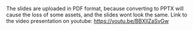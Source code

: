 The slides are uploaded in PDF format, because converting to PPTX will cause the loss of some assets, and the slides wont look the same.
Link to the video presentation on youtube: https://youtu.be/BBXllZaSvGw
